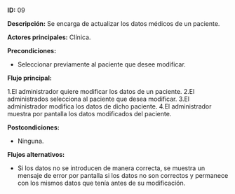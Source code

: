 **ID:** 09

**Descripción:** Se encarga de actualizar los datos médicos de un paciente.

**Actores principales:** Clínica.

**Precondiciones:**

* Seleccionar previamente al paciente que desee modificar.

**Flujo principal:**

1.El administrador quiere modificar los datos de un paciente.
2.El administrados selecciona al paciente que desea modificar.
3.El administrador modifica los datos de dicho paciente.
4.El administrador muestra por pantalla los datos modificados del paciente.

**Postcondiciones:**

* Ninguna.

**Flujos alternativos:**

* Si los datos no se introducen de manera correcta, se muestra un mensaje de error por pantalla si los datos no son correctos y permanece con los mismos datos que tenía antes de su modificación.
